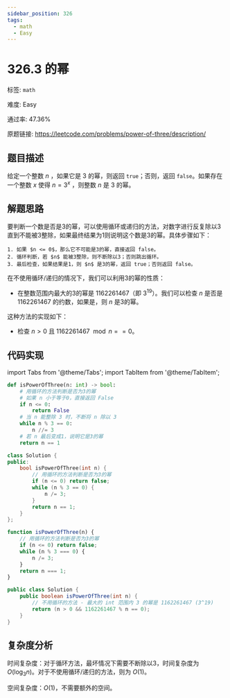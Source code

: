 ```yaml
---
sidebar_position: 326
tags:
  - math
  - Easy
---
```


# 326.3 的幂

标签: `math`

难度: Easy

通过率: 47.36%

原题链接: https://leetcode.com/problems/power-of-three/description/

## 题目描述
给定一个整数 $n$ ，如果它是 $3$ 的幂，则返回 `true`；否则，返回 `false`。如果存在一个整数 $x$ 使得 $n = 3^x$ ，则整数 $n$ 是 3 的幂。

## 解题思路
要判断一个数是否是3的幂，可以使用循环或递归的方法，对数字进行反复除以3直到不能被3整除，如果最终结果为1则说明这个数是3的幂。具体步骤如下：
```
1. 如果 $n <= 0$，那么它不可能是3的幂，直接返回 false。
2. 循环判断，若 $n$ 能被3整除，则不断除以3；否则跳出循环。
3. 最后检查，如果结果是1，则 $n$ 是3的幂，返回 true；否则返回 false。
```

在不使用循环/递归的情况下，我们可以利用3的幂的性质：

- 在整数范围内最大的3的幂是 $1162261467$（即 $3^{19}$）。我们可以检查 $n$ 是否是 $1162261467$ 的约数，如果是，则 $n$ 是3的幂。

这种方法的实现如下：
- 检查 $n > 0$ 且 $1162261467 \mod n == 0$。

## 代码实现
import Tabs from '@theme/Tabs';
import TabItem from '@theme/TabItem';

<Tabs>
<TabItem value="python" label="Python">

```python
def isPowerOfThree(n: int) -> bool:
    # 用循环的方法判断是否为3的幂
    # 如果 n 小于等于0，直接返回 False
    if n <= 0:
        return False
    # 当 n 能整除 3 时，不断将 n 除以 3
    while n % 3 == 0:
        n //= 3
    # 若 n 最后变成1，说明它是3的幂
    return n == 1
```

</TabItem>
<TabItem value="cpp" label="C++">

```cpp
class Solution {
public:
    bool isPowerOfThree(int n) {
        // 用循环的方法判断是否为3的幂
        if (n <= 0) return false;
        while (n % 3 == 0) {
            n /= 3;
        }
        return n == 1;
    }
};
```

</TabItem>
<TabItem value="javascript" label="JavaScript">

```javascript
function isPowerOfThree(n) {
    // 用循环的方法判断是否为3的幂
    if (n <= 0) return false;
    while (n % 3 === 0) {
        n /= 3;
    }
    return n === 1;
}
```

</TabItem>
<TabItem value="java" label="Java">

```java
public class Solution {
    public boolean isPowerOfThree(int n) {
        // 不用循环的方法 - 最大的 int 范围内 3 的幂是 1162261467 (3^19)
        return (n > 0 && 1162261467 % n == 0);
    }
}
```

</TabItem>
</Tabs>

## 复杂度分析
时间复杂度：对于循环方法，最坏情况下需要不断除以3，时间复杂度为 $O(\log_3 n)$。对于不使用循环/递归的方法，则为 $O(1)$。  
  
空间复杂度：$O(1)$，不需要额外的空间。
